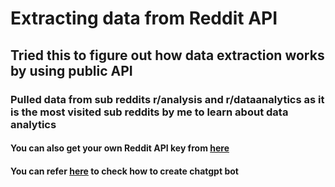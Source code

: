 # Extracting data from Reddit API
## Tried this to figure out how data extraction works by using public API
### Pulled data from sub reddits r/analysis and r/dataanalytics as it is the most visited sub reddits by me to learn about data analytics
#### You can also get your own Reddit API key from [here](https://www.reddit.com/prefs/apps)
#### You can refer [here](https://medium.com/@sohaibshaheen/train-chatgpt-with-custom-data-and-create-your-own-chat-bot-using-macos-fb78c2f9646d) to check how to create chatgpt bot





